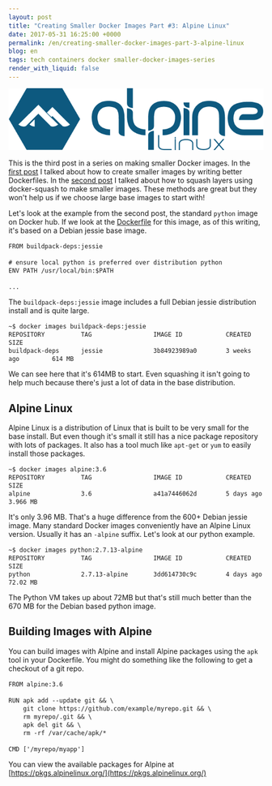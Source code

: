```yaml
---
layout: post
title: "Creating Smaller Docker Images Part #3: Alpine Linux"
date: 2017-05-31 16:25:00 +0000
permalink: /en/creating-smaller-docker-images-part-3-alpine-linux
blog: en
tags: tech containers docker smaller-docker-images-series
render_with_liquid: false
---
```


<img alt="alpine linux" title="alpine linux" class="align-center" src="/assets/images/761/alpinelinux-logo.png">

This is the third post in a series on making smaller Docker images. In the [first post](/en/creating-smaller-docker-images) I talked about how to create smaller images by writing better Dockerfiles. In the [second post](/en/creating-smaller-docker-images-part2) I talked about how to squash layers using docker-squash to make smaller images. These methods are great but they won't help us if we choose large base images to start with!

Let's look at the example from the second post, the standard `python` image on Docker hub. If we look at the [Dockerfile](https://github.com/docker-library/python/blob/cd1f11aa745a05ddf6329678d5b12a097084681b/2.7/Dockerfile) for this image, as of this writing, it's based on a Debian jessie base image.

```docker
FROM buildpack-deps:jessie

# ensure local python is preferred over distribution python
ENV PATH /usr/local/bin:$PATH

...
```

The `buildpack-deps:jessie` image includes a full Debian jessie distribution install and is quite large.

```shell
~$ docker images buildpack-deps:jessie
REPOSITORY          TAG                 IMAGE ID            CREATED             SIZE
buildpack-deps      jessie              3b84923989a0        3 weeks ago         614 MB
```

We can see here that it's 614MB to start. Even squashing it isn't going to help much because there's just a lot of data in the base distribution.

## Alpine Linux

Alpine Linux is a distribution of Linux that is built to be very small for the base install. But even though it's small it still has a nice package repository with lots of packages. It also has a tool much like `apt-get` or `yum` to easily install those packages.

```shell
~$ docker images alpine:3.6
REPOSITORY          TAG                 IMAGE ID            CREATED             SIZE
alpine              3.6                 a41a7446062d        5 days ago          3.966 MB
```

It's only 3.96 MB. That's a huge difference from the 600+ Debian jessie image. Many standard Docker images conveniently have an Alpine Linux version. Usually it has an `-alpine` suffix. Let's look at our python example.

```shell
~$ docker images python:2.7.13-alpine
REPOSITORY          TAG                 IMAGE ID            CREATED             SIZE
python              2.7.13-alpine       3dd614730c9c        4 days ago          72.02 MB
```

The Python VM takes up about 72MB but that's still much better than the 670 MB for the Debian based python image.

## Building Images with Alpine

You can build images with Alpine and install Alpine packages using the `apk` tool in your Dockerfile. You might do something like the following to get a checkout of a git repo.

```docker
FROM alpine:3.6

RUN apk add --update git && \
    git clone https://github.com/example/myrepo.git && \
    rm myrepo/.git && \
    apk del git && \
    rm -rf /var/cache/apk/*

CMD ['/myrepo/myapp']
```

You can view the available packages for Alpine at [https://pkgs.alpinelinux.org/](https://pkgs.alpinelinux.org/)
